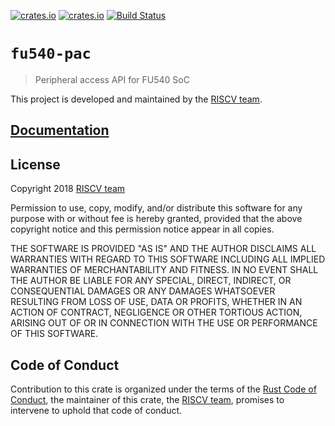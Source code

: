 [![crates.io](https://img.shields.io/crates/d/fu540-pac.svg)](https://crates.io/crates/fu540-pac)
[![crates.io](https://img.shields.io/crates/v/fu540-pac.svg)](https://crates.io/crates/fu540-pac)
[![Build Status](https://travis-ci.org/riscv-rust/fu540-pac.svg?branch=master)](https://travis-ci.org/riscv-rust/fu540-pac)

# `fu540-pac`

> Peripheral access API for FU540 SoC

This project is developed and maintained by the [RISCV team][team].

## [Documentation](https://docs.rs/crate/fu540-pac)

## License

Copyright 2018 [RISCV team][team]

Permission to use, copy, modify, and/or distribute this software for any purpose
with or without fee is hereby granted, provided that the above copyright notice
and this permission notice appear in all copies.

THE SOFTWARE IS PROVIDED "AS IS" AND THE AUTHOR DISCLAIMS ALL WARRANTIES WITH
REGARD TO THIS SOFTWARE INCLUDING ALL IMPLIED WARRANTIES OF MERCHANTABILITY AND
FITNESS. IN NO EVENT SHALL THE AUTHOR BE LIABLE FOR ANY SPECIAL, DIRECT,
INDIRECT, OR CONSEQUENTIAL DAMAGES OR ANY DAMAGES WHATSOEVER RESULTING FROM LOSS
OF USE, DATA OR PROFITS, WHETHER IN AN ACTION OF CONTRACT, NEGLIGENCE OR OTHER
TORTIOUS ACTION, ARISING OUT OF OR IN CONNECTION WITH THE USE OR PERFORMANCE OF
THIS SOFTWARE.

## Code of Conduct

Contribution to this crate is organized under the terms of the [Rust Code of
Conduct][CoC], the maintainer of this crate, the [RISCV team][team], promises
to intervene to uphold that code of conduct.

[CoC]: CODE_OF_CONDUCT.md
[team]: https://github.com/rust-embedded/wg#the-risc-v-team
